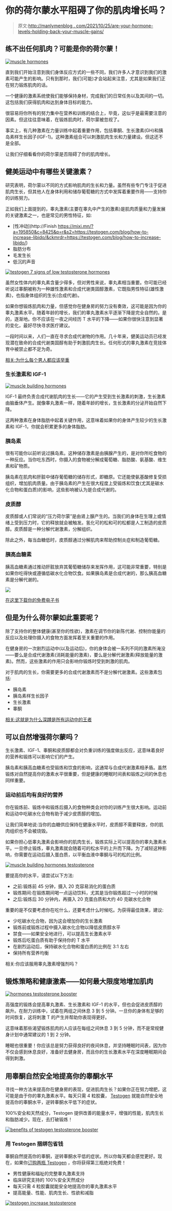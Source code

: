 # 你的荷尔蒙水平阻碍了你的肌肉增长吗？

> 原文:[http://manlymenblog . com/2021/10/25/are-your-hormone-levels-holding-back-your-muscle-gains/](http://manlymenblog.com/2021/10/25/are-your-hormone-levels-holding-back-your-muscle-gains/)

## 练不出任何肌肉？可能是你的荷尔蒙！

[![muscle hormones](../Images/73bcc2a106681dff08215219396812e5.png)](https://i0.wp.com/manlymenblog.com/wp-content/uploads/2021/10/milan-csizmadia-pAlhyoKWlPo-unsplash-scaled.jpg)

直到我们开始注意到我们身体反应方式的一些不同，我们许多人才意识到我们的激素可能产生的影响。只有到那时，我们(可能)才会站起来注意，尤其是如果我们正在努力锻炼肌肉的话。

一个健康的激素系统使我们能够保持身材，完成我们的日常任务以及其间的一切。这包括我们获得肌肉和达到身体目标的能力。

很容易将你所有的努力集中在营养和训练的结合上，毕竟，这似乎是最需要注意的因素。但这往往意味着，在锻炼肌肉时，荷尔蒙被忽视了。

事实上，有几种激素在力量训练中起着重要作用，包括睾酮、生长激素(GH)和胰岛素样生长因子(IGF-1)。这种激素组合可以刺激肌肉生长和力量建设。但这还不是全部。

让我们仔细看看你的荷尔蒙是否阻碍了你的肌肉增长。

## 健美运动中有哪些关键激素？

研究表明，荷尔蒙以不同的方式影响肌肉的生长和力量。虽然有些专门专注于促进肌肉生长，但其他人在身体利用和储存葡萄糖的方式中发挥着重要作用——支持你的训练努力。

正如我们上面提到的，睾丸激素(主要在睾丸中产生的激素)是肌肉质量和力量发展的关键激素之一，也是常见的男性特征，如:

*   [性冲动](http://Finish https://mixi.mn/?a=195850&c=8425&p=r&s2=https://testogen.com/blog/how-to-increase-libido/&ckmrdr=https://testogen.com/blog/how-to-increase-libido/)
*   脂肪分布
*   毛发生长
*   低沉的声音

[![testogen 7 signs of low testosterone hormones](../Images/d0be9cd0412e05275391d36453bbeba7.png)](https://i0.wp.com/manlymenblog.com/wp-content/uploads/2021/10/51140607179_f16b4c2475_c.jpg)

虽然女性体内的睾丸素含量少得多，但对男性来说，睾丸素相当重要。你可能已经听说过睾酮被称为一种雄性激素和合成代谢类固醇激素，它既指男性特征(雄性激素)，也指身体组织的生长(合成代谢)。

如果你想锻炼肌肉和力量，但感觉你在健身房的努力没有奏效，这可能是因为你的睾丸激素水平。随着年龄的增长，我们的睾丸激素水平逐渐下降是完全自然的。是的，逐渐地。你不应该在一夜之间经历 T 水平的下降——如果你很快注意到显著的变化，最好尽快寻求医疗建议。

一段时间以来，人们一直在寻求合成代谢物的作用。几十年来，健美运动员已经发现潜在致命的合成代谢类固醇有助于刺激肌肉生长。任何形式的睾丸激素在竞技体育中被禁止都不足为奇。

[相关:为什么每个男人都应该举重](http://manlymenblog.com/2018/06/13/this-is-why-every-man-should-lift-weights/)

### 生长激素和 IGF-1

[![muscle building hormones](../Images/41802546c01faa562ae32ad3e976be2d.png)](https://i0.wp.com/manlymenblog.com/wp-content/uploads/2021/10/karsten-winegeart-0Wra5YYVQJE-unsplash.jpg)

IGF-1 最终负责合成代谢肌肉的生长——它的产生受到生长激素的刺激，生长激素由脑垂体产生。就像睾丸激素一样，随着年龄的增长，生长激素的分泌开始自然下降。

这两种激素在身体脂肪中起着关键作用，这意味着如果你的身体产生较少的生长激素和 IGF-1，你就会积累更多的身体脂肪。

### 胰岛素

很有可能你以前听说过胰岛素。这种储存激素是由胰腺产生的，是对你所吃食物的一种反应。当你吃东西时，你摄入的食物被分解成葡萄糖、脂肪酸、氨基酸、维生素和矿物质。

胰岛素在肌肉和肝脏中储存葡萄糖的储存形式，即糖原。它还能使氨基酸修复受损组织，增加肌肉质量。由于胰岛素的产生在很大程度上受锻炼和饮食(尤其是碳水化合物和蛋白质)的影响，这些影响被认为是合成代谢的。

### 皮质醇

皮质醇或人们常说的“压力荷尔蒙”是由肾上腺产生的。当我们的身体在生理上或情绪上受到压力时，它的释放就会被触发。氢化可的松和可的松都是人工制造的皮质醇。皮质醇是一种分解代谢激素，分解组织。

除此之外，每当血糖低时，皮质醇通过分解肌肉来帮助控制炎症和制造葡萄糖。

### 胰高血糖素

胰高血糖素通过推动肝脏放弃其葡萄糖储存来发挥作用，这可能非常重要，特别是如果你吃得快或遵循低碳水化合物饮食。如果胰岛素是合成代谢的，那么胰高血糖素是分解代谢的。

[![](../Images/90180b15a262cd292e97e7c0760def78.png)](https://i0.wp.com/manlymenblog.com/wp-content/uploads/2021/10/Free-E-book.png)

[在这里下载你的免费电子书](https://mailchi.mp/896b52eba5bd/manly-men-blog-e-book)

## 但是为什么荷尔蒙如此重要呢？

除了支持你的整体健康(甚至你的性欲)，激素在调节你的新陈代谢、控制你能量的反应以及处理你摄入的食物方面发挥着至关重要的作用。

在健身房的一次剧烈运动中(以及运动后)，你的身体会被一系列不同的激素所淹没——要么是合成代谢激素(消耗能量的激素)，要么是分解代谢激素(释放能量的激素)。然而，这些激素的作用只会影响你锻炼时受到刺激的肌肉。

对于肌肉的生长，你需要更多的合成代谢激素而不是分解代谢激素。这些激素包括:

*   胰岛素
*   胰岛素样生长因子
*   生长激素
*   睾酮

[相关:这就是为什么深蹲是所有运动中的王者](http://manlymenblog.com/2019/01/08/the-squat-is-the-king-of-all-exercises/)

## 可以自然增强荷尔蒙吗？

生长激素、IGF-1、睾酮和皮质醇都会对负重训练的强度做出反应，这意味着良好的营养和锻炼可以影响它们的产生。

胰岛素和胰高血糖素也受锻炼和饮食的影响，这通常与合成代谢激素相矛盾。虽然锻炼对自然提高你的激素水平很重要，但是健康的睡眠时间表和锻炼之间的休息也同样重要。

### 运动前后均有良好的营养

你在锻炼前、锻炼中和锻炼后摄入的食物种类会对你的训练产生很大影响。运动前和运动中吃碳水化合物有助于减少皮质醇的增加。

让我们简单地说:当你的血糖供应保持在健康水平时，皮质醇不需要释放，你的肌肉组织也不会被烧毁。

如果你担心低睾丸激素会影响你的肌肉生长，锻炼实际上可以提高你的睾丸激素水平。一旦停止锻炼，睾丸激素就会随着可的松水平的上升而下降。为了减轻这种影响，你需要在运动后摄入蛋白质，以平衡血液中睾酮与可的松的比例。

[![muscle building hormones testosterone](../Images/013dd8f880bb2b03ac82df1026357243.png)](https://i0.wp.com/manlymenblog.com/wp-content/uploads/2021/10/sam-knight-lFR7N0TCR_E-unsplash.jpg)

要提高你的水平，请尝试以下方法:

*   之前:锻炼前 45 分钟，摄入 20 克容易消化的蛋白质
*   锻炼期间:在锻炼期间喝一点运动饮料，尤其是当你锻炼超过一小时的时候
*   之后:锻炼后 30 分钟内，再摄入 20 克蛋白质和大约 40 克碳水化合物

重要的是不仅要考虑你在吃什么，还要考虑什么时候吃。为获得最佳效果，建议:

*   少吃碳水化合物，因为这会增加你的生长激素
*   锻炼前或锻炼过程中摄入碳水化合物以降低皮质醇水平
*   禁食——如果安全地进行，可以提高生长激素水平
*   锻炼后吃蛋白质有助于保持你的 T 水平
*   在剧烈运动后，保持碳水化合物和蛋白质的比例在 3:1 左右
*   保持所有营养均衡

相关:你应该服用睾丸激素增强剂吗？

## 锻炼策略和健康激素——如何最大限度地增加肌肉

[![hormones testosterone booster](../Images/0d01154af716f00090a9b70018ff83ab.png)](https://i0.wp.com/manlymenblog.com/wp-content/uploads/2021/10/lopez-robin-1JS6n1uT-uI-unsplash.jpg)

高强度的锻炼会提高睾丸激素、生长激素和 IGF-1 的水平，但也会促进皮质醇的飙升。在耐力训练中，试着在两组之间休息 3 到 5 分钟。一旦你的身体有足够的时间恢复，这将刺激 T 的产生并帮助你表现得更好。

这意味着那些渴望锻炼肌肉的人应该在每组之间休息 3 到 5 分钟，而不是常规健身计划中通常建议的 1 到 2 分钟。

睡眠也很重要！你应该总是努力获得良好的夜间休息，并坚持睡眠时间表，因为你不仅会感到休息良好，准备好去健身房，而且你的生长激素水平在深度睡眠期间会得到刺激。

## 用睾酮自然安全地提高你的睾酮水平

寻找一种方法来提高你在健身房的表现，促进肌肉生长？如果你正在努力增肥，这可能是由于你的睾丸激素水平。每天只需 4 粒胶囊， [Testogen](https://mixi.mn/?a=195850&c=8425&p=r) 就能自然安全地提高你的睾酮水平，逆转睾酮水平低下的症状。

100%安全和天然成分，Testogen 提供改善的能量水平，增强的性能，肌肉生长和脂肪减少。现在，去打破锻炼！

[![benefits of testogen testosterone booster](../Images/74405af797f4e198c7fa979b6a44b889.png)](https://i0.wp.com/manlymenblog.com/wp-content/uploads/2021/10/51140936020_eae66a4865_c.jpg)

### 用 Testogen 捆绑包省钱

睾酮自然提高你的睾酮，逆转睾酮水平低的症状。所以你每天都会感觉更好。现在，如果你[订购两瓶 Testogen](https://testogen.com/) ，你将获得第三瓶绝对免费！

*   男性健康和福祉的完整睾丸激素支持
*   临床研究支持的 100%安全天然成分
*   每天只需 4 粒胶囊就能安全地提高你的睾丸激素水平
*   提高能量、性能、肌肉生长、性欲和减脂

[![testogen increase testosterone](../Images/b8a37b6c8cbd504bcabdeb2241095adb.png)](https://i0.wp.com/manlymenblog.com/wp-content/uploads/2021/10/51140606649_3a1b2f7598_c.jpg)<link href="//cdn-images.mailchimp.com/embedcode/horizontal-slim-10_7.css" rel="stylesheet" type="text/css">